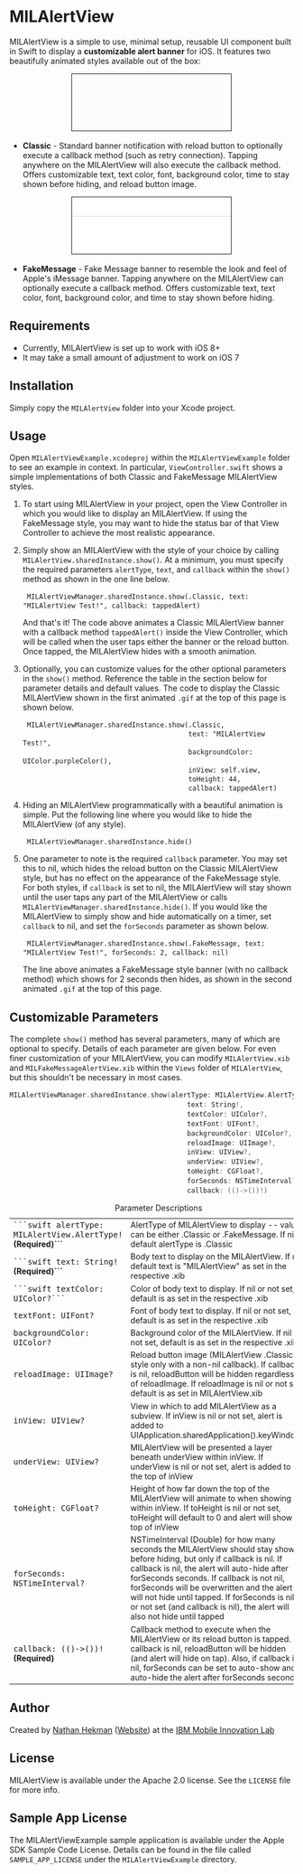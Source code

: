MILAlertView
=======================

MILAlertView is a simple to use, minimal setup, reusable UI component built in Swift to display a __customizable alert banner__ for iOS. It features two beautifully animated styles available out of the box:

<p align="center">
<img src="classic_banner.gif"  alt="Drawing" height=100 border=1 /></p>

* __Classic__ - Standard banner notification with reload button to optionally execute a callback method (such as retry connection). Tapping anywhere on the MILAlertView will also execute the callback method. Offers customizable text, text color, font, background color, time to stay shown before hiding, and reload button image.
	
<p align="center">
<img src="fake_message_banner.gif"  alt="Drawing" height=100 border=1 /></p>
	
* __FakeMessage__ - Fake Message banner to resemble the look and feel of Apple's iMessage banner. Tapping anywhere on the MILAlertView can optionally execute a callback method. Offers customizable text, text color, font, background color, and time to stay shown before hiding.

## Requirements
* Currently, MILAlertView is set up to work with iOS 8+
* It may take a small amount of adjustment to work on iOS 7

## Installation

Simply copy the `MILAlertView` folder into your Xcode project.


## Usage

Open `MILAlertViewExample.xcodeproj` within the `MILAlertViewExample` folder to see an example in context. In particular, `ViewController.swift` shows a simple implementations of both Classic and FakeMessage MILAlertView styles.

1. To start using MILAlertView in your project, open the View Controller in which you would like to display an MILAlertView. If using the FakeMessage style, you may want to hide the status bar of that View Controller to achieve the most realistic appearance.
	
1. Simply show an MILAlertView with the style of your choice by calling `MILAlertView.sharedInstance.show()`. At a minimum, you must specify the required parameters `alertType`, `text`, and `callback` within the `show()` method as shown in the one line below.

        MILAlertViewManager.sharedInstance.show(.Classic, text: "MILAlertView Test!", callback: tappedAlert)
        
	And that's it! The code above animates a Classic MILAlertView banner with a callback method `tappedAlert()` inside the View Controller, which will be called when the user taps either the banner or the reload button. Once tapped, the MILAlertView hides with a smooth animation.

1. Optionally, you can customize values for the other optional parameters in the `show()` method. Reference the table in the section below for parameter details and default values. The code to display the Classic MILAlertView shown in the first animated `.gif` at the top of this page is shown below.

        MILAlertViewManager.sharedInstance.show(.Classic,
        										text: "MILAlertView Test!", 
        										backgroundColor: UIColor.purpleColor(), 
        										inView: self.view, 
        										toHeight: 44, 
        										callback: tappedAlert)
        
1. Hiding an MILAlertView programmatically with a beautiful animation is simple. Put the following line where you would like to hide the MILAlertView (of any style).

        MILAlertViewManager.sharedInstance.hide()

1. One parameter to note is the required `callback` parameter. You may set this to nil, which hides the reload button on the Classic MILAlertView style, but has no effect on the appearance of the FakeMessage style. For both styles, if `callback` is set to nil, the MILAlertView will stay shown until the user taps any part of the MILAlertView or calls `MILAlertViewManager.sharedInstance.hide()`. If you would like the MILAlertView to simply show and hide automatically on a timer, set `callback` to nil, and set the `forSeconds` parameter as shown below.
        
        MILAlertViewManager.sharedInstance.show(.FakeMessage, text: "MILAlertView Test!", forSeconds: 2, callback: nil)
        
	The line above animates a FakeMessage style banner (with no callback method) which shows for 2 seconds then hides, as shown in the second animated `.gif` at the top of this page.
	
## Customizable Parameters
The complete `show()` method has several parameters, many of which are optional to specify. Details of each parameter are given below. For even finer customization of your MILAlertView, you can modify `MILAlertView.xib` and `MILFakeMessageAlertView.xib` within the `Views` folder of `MILAlertView`, but this shouldn't be necessary in most cases.
```swift
MILAlertViewManager.sharedInstance.show(alertType: MILAlertView.AlertType!, 
											text: String!, 
											textColor: UIColor?, 
											textFont: UIFont?, 
											backgroundColor: UIColor?, 
											reloadImage: UIImage?, 
											inView: UIView?, 
											underView: UIView?, 
											toHeight: CGFloat?, 
											forSeconds: NSTimeInterval?, 
											callback: (()->())!)
```
<table>
  <caption>Parameter Descriptions</caption>
  <tr>
    <td><tt>```swift
    alertType: MILAlertView.AlertType!</tt><b>(Required)```</b></td>
    <td>AlertType of MILAlertView to display -- value can be either .Classic or .FakeMessage. If nil, default alertType is .Classic</td>
  </tr>
  <tr>
    <td><tt>```swift
    text: String!</tt><b>(Required)```</b></td>
    <td>Body text to display on the MILAlertView. If nil, default text is "MILAlertView" as set in the respective .xib</td>
  </tr>
  <tr>
    <td><tt>```swift
    textColor: UIColor?```</tt></td>
    <td>Color of body text to display. If nil or not set, default is as set in the respective .xib</td>
  </tr>
  <tr>
    <td><tt>textFont: UIFont?</tt></td>
    <td>Font of body text to display. If nil or not set, default is as set in the respective .xib</td>
  </tr>
  <tr>
    <td><tt>backgroundColor: UIColor?</tt></td>
    <td>Background color of the MILAlertView. If nil or not set, default is as set in the respective .xib</td>
  </tr>
    <tr>
    <td><tt>reloadImage: UIImage?</tt></td>
    <td>Reload button image (MILAlertView .Classic style only with a non-nil callback). If callback is nil, reloadButton will be hidden regardless of reloadImage. If reloadImage is nil or not set, default is as set in MILAlertView.xib</td>
  </tr>
  <tr>
    <td><tt>inView: UIView?</td>
    <td>View in which to add MILAlertView as a subview. If inView is nil or not set, alert is added to UIApplication.sharedApplication().keyWindow!</td>
  </tr>
  <tr>
    <td><tt>underView: UIView?</tt></td>
    <td>MILAlertView will be presented a layer beneath underView within inView. If underView is nil or not set, alert is added to the top of inView</td>
  </tr>
  <tr>
    <td><tt>toHeight: CGFloat?</tt></td>
    <td>Height of how far down the top of the MILAlertView will animate to when showing within inView. If toHeight is nil or not set, toHeight will default to 0 and alert will show at top of inView</td>
  </tr>
  <tr>
    <td><tt>forSeconds: NSTimeInterval?</tt></td>
    <td>NSTimeInterval (Double) for how many seconds the MILAlertView should stay shown before hiding, but only if callback is nil. If callback is nil, the alert will auto-hide after forSeconds seconds. If callback is not nil, forSeconds will be overwritten and the alert will not hide until tapped. If forSeconds is nil or not set (and callback is nil), the alert will also not hide until tapped</td>
  </tr>
    <tr>
    <td><tt>callback: (()->())!</tt><b>(Required)</b></td>
    <td>Callback method to execute when the MILAlertView or its reload button is tapped. If callback is nil, reloadButton will be hidden (and alert will hide on tap). Also, if callback is nil, forSeconds can be set to auto-show and auto-hide the alert after forSeconds seconds</td>
  </tr>
</table>


## Author

Created by [Nathan Hekman](https://github.com/nathan-hekman)
([Website](http://nathanhekman.com)) at the [IBM Mobile Innovation Lab](http://www-969.ibm.com/innovation/milab/)

## License

MILAlertView is available under the Apache 2.0 license. See the `LICENSE` file for more info.

## Sample App License
The MILAlertViewExample sample application is available under the Apple SDK Sample Code License. Details can be found in the file called `SAMPLE_APP_LICENSE` under the `MILAlertViewExample` directory.

